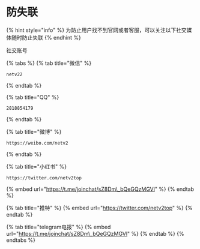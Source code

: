 # 防失联



{% hint style="info" %}
为防止用户找不到官网或者客服，可以关注以下社交媒体随时防止失联
{% endhint %}

社交账号

{% tabs %}
{% tab title="微信" %}
```text
netv22
```
{% endtab %}

{% tab title="QQ" %}
```text
2818854179
```
{% endtab %}

{% tab title="微博" %}
```text
https://weibo.com/netv2
```
{% endtab %}

{% tab title="小红书" %}


```text
https://twitter.com/netv2top
```

{% embed url="https://t.me/joinchat/sZ8Dm\_bQeGQzMGVl" %}
{% endtab %}

{% tab title="推特" %}
{% embed url="https://twitter.com/netv2top" %}
{% endtab %}

{% tab title="telegram电报" %}
{% embed url="https://t.me/joinchat/sZ8Dm\_bQeGQzMGVl" %}
{% endtab %}
{% endtabs %}





